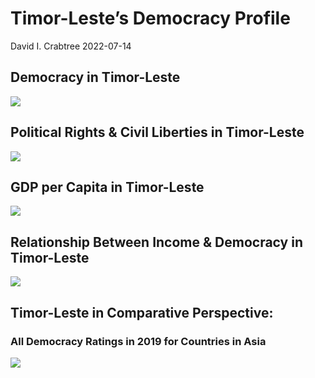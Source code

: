 Timor-Leste’s Democracy Profile
================
David I. Crabtree
2022-07-14

## Democracy in Timor-Leste

![](C:\Users\David\Desktop\PROGRA~1\FILESA~1\CFSS\hw06\reports\TIMOR-~1/figure-gfm/Demscore-1.png)<!-- -->

## Political Rights & Civil Liberties in Timor-Leste

![](C:\Users\David\Desktop\PROGRA~1\FILESA~1\CFSS\hw06\reports\TIMOR-~1/figure-gfm/Political%20Rights%20&%20Civil%20Libs-1.png)<!-- -->

## GDP per Capita in Timor-Leste

![](C:\Users\David\Desktop\PROGRA~1\FILESA~1\CFSS\hw06\reports\TIMOR-~1/figure-gfm/GDP%20per%20Capita-1.png)<!-- -->

## Relationship Between Income & Democracy in Timor-Leste

![](C:\Users\David\Desktop\PROGRA~1\FILESA~1\CFSS\hw06\reports\TIMOR-~1/figure-gfm/Income%20&%20Dem-1.png)<!-- -->

## Timor-Leste in Comparative Perspective:

### All Democracy Ratings in 2019 for Countries in Asia

![](C:\Users\David\Desktop\PROGRA~1\FILESA~1\CFSS\hw06\reports\TIMOR-~1/figure-gfm/Democracy%20in%20Comparative%20Perspective-1.png)<!-- -->
